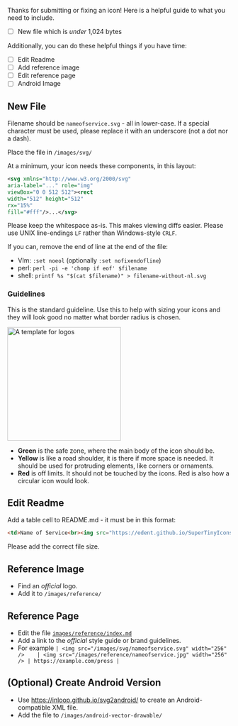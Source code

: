Thanks for submitting or fixing an icon! Here is a helpful guide to what you need to include.

- [ ] New file which is *under* 1,024 bytes


Additionally, you can do these helpful things if you have time:
- [ ] Edit Readme
- [ ] Add reference image
- [ ] Edit reference page
- [ ] Android Image

## New File

Filename should be `nameofservice.svg` - all in lower-case.
If a special character must be used, please replace it with an underscore (not a dot nor a dash).

Place the file in `/images/svg/`

At a minimum, your icon needs these components, in this layout:

```svg
<svg xmlns="http://www.w3.org/2000/svg"
aria-label="..." role="img"
viewBox="0 0 512 512"><rect
width="512" height="512"
rx="15%"
fill="#fff"/>...</svg>
```

Please keep the whitespace as-is. This makes viewing diffs easier. Please use UNIX line-endings `LF` rather than Windows-style `CRLF`.

If you can, remove the end of line at the end of the file:
* VIm: `:set noeol` (optionally `:set nofixendofline`)
* perl: `perl -pi -e 'chomp if eof' $filename`
* shell: `printf %s "$(cat $filename)" > filename-without-nl.svg`

### Guidelines

This is the standard guideline. Use this to help with sizing your icons and they will look good no matter what border radius is chosen.

<img src="https://edent.github.io/SuperTinyIcons/images/guidelines/guideline.svg" width="256" alt="A template for logos" />

- **Green** is the safe zone, where the main body of the icon should be.
- **Yellow** is like a road shoulder, it is there if more space is needed. It should be used for protruding elements, like corners or ornaments.
- **Red** is off limits. It should not be touched by the icons. Red is also how a circular icon would look.


## Edit Readme

Add a table cell to README.md - it must be in this format:

```html
<td>Name of Service<br><img src="https://edent.github.io/SuperTinyIcons/images/svg/nameofservice.svg" width="125" title="Name Of Service"/><br>123 Bytes</td>
```

Please add the correct file size.

## Reference Image

* Find an *official* logo.
* Add it to `/images/reference/`

## Reference Page

* Edit the file [`images/reference/index.md`](images/reference/index.md)
* Add a link to the *official* style guide or brand guidelines.
* For example `| <img src="/images/svg/nameofservice.svg" width="256" />	| <img src="/images/reference/nameofservice.jpg" width="256" />	| https://example.com/press |`

## (Optional) Create Android Version

* Use https://inloop.github.io/svg2android/ to create an Android-compatible XML file.
* Add the file to `/images/android-vector-drawable/`
